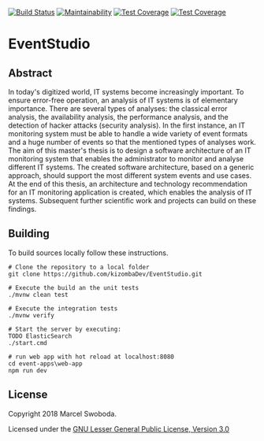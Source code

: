 [![Build Status](https://travis-ci.org/kizombaDev/EventStudio.svg?branch=master)](https://travis-ci.org/kizombaDev/EventStudio) [![Maintainability](https://sonarcloud.io/api/project_badges/measure?project=org.kizombadev.eventstudio%3Aapplication-pom&metric=coverage)](https://sonarcloud.io/dashboard?id=org.kizombadev.eventstudio%3Aapplication-pom) [![Test Coverage](https://sonarcloud.io/api/project_badges/measure?project=org.kizombadev.eventstudio%3Aapplication-pom&metric=alert_status)](https://sonarcloud.io/dashboard?id=org.kizombadev.eventstudio%3Aapplication-pom) [![Test Coverage](https://sonarcloud.io/api/project_badges/measure?project=org.kizombadev.eventstudio%3Aapplication-pom&metric=security_rating)](https://sonarcloud.io/dashboard?id=org.kizombadev.eventstudio%3Aapplication-pom)

EventStudio
=========

Abstract
-------

In today's digitized world, IT systems become increasingly important. To ensure error-free operation, an analysis of IT systems is of elementary importance. There are several types of analyses: the classical error analysis, the availability analysis, the performance analysis, and the detection of hacker attacks (security analysis). In the first instance, an IT monitoring system must be able to handle a wide variety of event formats and a huge number of events so that the mentioned types of analyses work. The aim of this master's thesis is to design a software architecture of an IT monitoring system that enables the administrator to monitor and analyse different IT systems.  The created software architecture, based on a generic approach, should support the most different system events and use cases. At the end of this thesis, an architecture and technology recommendation for an IT monitoring application is created, which enables the analysis of IT systems. Subsequent further scientific work and projects can build on these findings.

Building
-------

To build sources locally follow these instructions.

    # Clone the repository to a local folder
    git clone https://github.com/kizombaDev/EventStudio.git

    # Execute the build an the unit tests
    ./mvnw clean test
    
    # Execute the integration tests
    ./mvnw verify
    
    # Start the server by executing:
    TODO ElasticSearch
    ./start.cmd
    
    # run web app with hot reload at localhost:8080
    cd event-apps\web-app
    npm run dev

License
-------

Copyright 2018 Marcel Swoboda.

Licensed under the [GNU Lesser General Public License, Version 3.0](https://www.gnu.org/licenses/lgpl.txt)